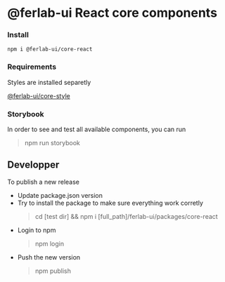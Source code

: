 # @ferlab-ui React core components

### Install

    npm i @ferlab-ui/core-react

### Requirements

Styles are installed separetly

[@ferlab-ui/core-style](github/)


### Storybook

In order to see and test all available components, you can run 

> npm run storybook


## Developper

To publish a new release

- Update package.json version
- Try to install the package to make sure everything work corretly
    > cd [test dir] && npm i [full_path]/ferlab-ui/packages/core-react
- Login to npm
    > npm login
- Push the new version
    > npm publish

